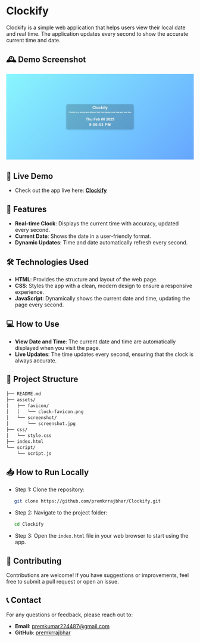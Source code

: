 # Clockify

Clockify is a simple web application that helps users view their local date and real time. The application updates every second to show the accurate current time and date.

## 🕰️ Demo Screenshot

![Screenshot of Project](assets/screenshot/screenshot.jpg)

## 🔗 Live Demo

- Check out the app live here: **[Clockify](https://premkrrajbhar.github.io/Clockify/)**

## 🌟 Features

- **Real-time Clock**: Displays the current time with accuracy, updated every second.
- **Current Date**: Shows the date in a user-friendly format.
- **Dynamic Updates**: Time and date automatically refresh every second.

## 🛠️ Technologies Used

- **HTML**: Provides the structure and layout of the web page.
- **CSS**: Styles the app with a clean, modern design to ensure a responsive experience.
- **JavaScript**: Dynamically shows the current date and time, updating the page every second.

## 💻 How to Use

- **View Date and Time**: The current date and time are automatically displayed when you visit the page.
- **Live Updates**: The time updates every second, ensuring that the clock is always accurate.

## 📂 Project Structure

```
├── README.md
├── assets/
│   ├── favicon/
│   │   └── clock-favicon.png
│   └── screenshot/
│       └── screenshot.jpg
├── css/
│   └── style.css
├── index.html
└── script/
    └── script.js

```

## 📥 How to Run Locally

- Step 1: Clone the repository:

```bash
   git clone https://github.com/premkrrajbhar/Clockify.git
```

- Step 2: Navigate to the project folder:

```bash
   cd Clockify
```

- Step 3: Open the `index.html` file in your web browser to start using the app.

## 🤝 Contributing

Contributions are welcome! If you have suggestions or improvements, feel free to submit a pull request or open an issue.

## 📞 Contact

For any questions or feedback, please reach out to:

- **Email**: [premkumar224487@gmail.com](mailto:premkumar224487@gmail.com)
- **GitHub**: [premkrrajbhar](https://github.com/premkrrajbhar)
